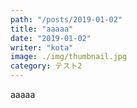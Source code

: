 ```yaml
---
path: "/posts/2019-01-02"
title: "aaaaa"
date: "2019-01-02"
writer: "kota"
image: ./img/thumbnail.jpg
category: テスト2
---
```

aaaaa